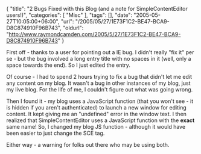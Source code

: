 {
	"title": "2 Bugs Fixed with this Blog (and a note for SimpleContentEditor users!)",
	"categories": [
		"Misc"
	],
	"tags": [],
	"date": "2005-05-27T10:05:00+06:00",
	"url": "/2005/05/27/1E73F1C2-BE47-BCA9-D8C874910F96B743",
	"oldurl": "http://www.raymondcamden.com/2005/5/27/1E73F1C2-BE47-BCA9-D8C874910F96B743"
}

First off - thanks to a user for pointing out a IE bug. I didn't really "fix it" per se - but the bug involved a long entry title with no spaces in it (well, only a space towards the end). So I just edited the entry.

Of course - I had to spend 2 hours trying to fix a bug that didn't let me edit any content on my blog. It wasn't a bug in other instances of my blog, just my live blog. For the life of me, I couldn't figure out what was going wrong. 

Then I found it - my blog uses a JavaScript function (that you won't see - it is hidden if you aren't authenticated) to launch a new window for editing content. It kept giving me an "undefined" error in the window text. I then realized that SimpleContentEditor uses a JavaScript function with the <b>exact</b> same name! So, I changed my blog JS function - although it would have been easier to just change the SCE tag. 

Either way - a warning for folks out there who may be using both.